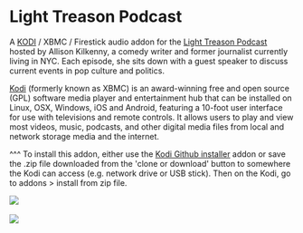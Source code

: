 Light Treason Podcast
=============================

A <a href="www.kodi.tv">KODI</a> / XBMC / Firestick audio addon for the <a href="https://www.lighttreason.news/">Light Treason Podcast</a> hosted by Allison Kilkenny, a comedy writer and former journalist currently living in NYC. Each episode, she sits down with a guest speaker to discuss current events in pop culture and politics.<br>

<a href="www.kodi.tv">Kodi</a> (formerly known as XBMC) is an award-winning free and open source (GPL) software media player and entertainment hub that can be installed on Linux, OSX, Windows, iOS and Android, featuring a 10-foot user interface for use with televisions and remote controls. It allows users to play and view most videos, music, podcasts, and other digital media files from local and network storage media and the internet.<br>

^^^ To install this addon, either use the <a href="https://www.tvaddons.co/github-browser-kodi/">Kodi Github installer</a> addon or save the .zip file downloaded from the 'clone or download' button to somewhere the Kodi can access (e.g. network drive or USB stick). Then on the Kodi, go to addons > install from zip file.<br>

<a href="https://www.lighttreason.news/"><img src="https://i1.sndcdn.com/avatars-000422752400-lcznky-original.jpg"><br>
<br><a href="http://www.kodi.tv"><img src="https://kodi.tv/sites/default/files/page/field_image/about--devices.jpg">

